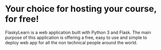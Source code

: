 # Your choice for hosting your course, for free!

FlaskyLearn is a web application built with Python 3 and Flask. 
The main purpose of this application is offering a free, easy to use and simple to deploy 
web app for all the non technical people around the world.